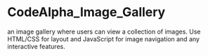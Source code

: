 # CodeAlpha_Image_Gallery
an image gallery where users can view a
collection of images. Use HTML/CSS for layout
and JavaScript for image navigation and any
interactive features.

